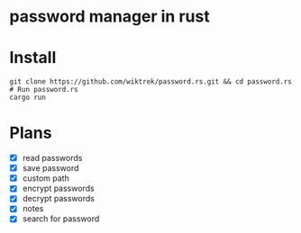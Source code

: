 # password manager in rust

# Install

```
git clone https://github.com/wiktrek/password.rs.git && cd password.rs
# Run password.rs
cargo run
```

# Plans

- [x] read passwords
- [x] save password
- [x] custom path
- [x] encrypt passwords
- [x] decrypt passwords
- [x] notes
- [x] search for password
